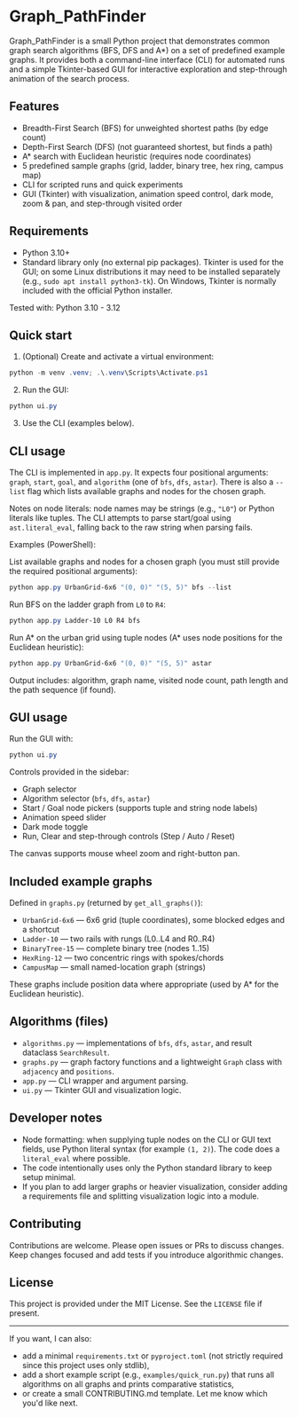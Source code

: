 # Graph_PathFinder

Graph_PathFinder is a small Python project that demonstrates common graph search algorithms (BFS, DFS and A*) on a set of predefined example graphs. It provides both a command-line interface (CLI) for automated runs and a simple Tkinter-based GUI for interactive exploration and step-through animation of the search process.

## Features

- Breadth-First Search (BFS) for unweighted shortest paths (by edge count)
- Depth-First Search (DFS) (not guaranteed shortest, but finds a path)
- A* search with Euclidean heuristic (requires node coordinates)
- 5 predefined sample graphs (grid, ladder, binary tree, hex ring, campus map)
- CLI for scripted runs and quick experiments
- GUI (Tkinter) with visualization, animation speed control, dark mode, zoom & pan, and step-through visited order

## Requirements

- Python 3.10+
- Standard library only (no external pip packages). Tkinter is used for the GUI; on some Linux distributions it may need to be installed separately (e.g., `sudo apt install python3-tk`). On Windows, Tkinter is normally included with the official Python installer.

Tested with: Python 3.10 - 3.12

## Quick start

1. (Optional) Create and activate a virtual environment:

```powershell
python -m venv .venv; .\.venv\Scripts\Activate.ps1
```

2. Run the GUI:

```powershell
python ui.py
```

3. Use the CLI (examples below).

## CLI usage

The CLI is implemented in `app.py`. It expects four positional arguments: `graph`, `start`, `goal`, and `algorithm` (one of `bfs`, `dfs`, `astar`). There is also a `--list` flag which lists available graphs and nodes for the chosen graph.

Notes on node literals: node names may be strings (e.g., `"L0"`) or Python literals like tuples. The CLI attempts to parse start/goal using `ast.literal_eval`, falling back to the raw string when parsing fails.

Examples (PowerShell):

List available graphs and nodes for a chosen graph (you must still provide the required positional arguments):

```powershell
python app.py UrbanGrid-6x6 "(0, 0)" "(5, 5)" bfs --list
```

Run BFS on the ladder graph from `L0` to `R4`:

```powershell
python app.py Ladder-10 L0 R4 bfs
```

Run A* on the urban grid using tuple nodes (A* uses node positions for the Euclidean heuristic):

```powershell
python app.py UrbanGrid-6x6 "(0, 0)" "(5, 5)" astar
```

Output includes: algorithm, graph name, visited node count, path length and the path sequence (if found).

## GUI usage

Run the GUI with:

```powershell
python ui.py
```

Controls provided in the sidebar:
- Graph selector
- Algorithm selector (`bfs`, `dfs`, `astar`)
- Start / Goal node pickers (supports tuple and string node labels)
- Animation speed slider
- Dark mode toggle
- Run, Clear and step-through controls (Step / Auto / Reset)

The canvas supports mouse wheel zoom and right-button pan.

## Included example graphs

Defined in `graphs.py` (returned by `get_all_graphs()`):

- `UrbanGrid-6x6` — 6x6 grid (tuple coordinates), some blocked edges and a shortcut
- `Ladder-10` — two rails with rungs (L0..L4 and R0..R4)
- `BinaryTree-15` — complete binary tree (nodes 1..15)
- `HexRing-12` — two concentric rings with spokes/chords
- `CampusMap` — small named-location graph (strings)

These graphs include position data where appropriate (used by A* for the Euclidean heuristic).

## Algorithms (files)

- `algorithms.py` — implementations of `bfs`, `dfs`, `astar`, and result dataclass `SearchResult`.
- `graphs.py` — graph factory functions and a lightweight `Graph` class with `adjacency` and `positions`.
- `app.py` — CLI wrapper and argument parsing.
- `ui.py` — Tkinter GUI and visualization logic.

## Developer notes

- Node formatting: when supplying tuple nodes on the CLI or GUI text fields, use Python literal syntax (for example `(1, 2)`). The code does a `literal_eval` where possible.
- The code intentionally uses only the Python standard library to keep setup minimal.
- If you plan to add larger graphs or heavier visualization, consider adding a requirements file and splitting visualization logic into a module.

## Contributing

Contributions are welcome. Please open issues or PRs to discuss changes. Keep changes focused and add tests if you introduce algorithmic changes.

## License

This project is provided under the MIT License. See the `LICENSE` file if present.

---

If you want, I can also:

- add a minimal `requirements.txt` or `pyproject.toml` (not strictly required since this project uses only stdlib),
- add a short example script (e.g., `examples/quick_run.py`) that runs all algorithms on all graphs and prints comparative statistics,
- or create a small CONTRIBUTING.md template. Let me know which you'd like next.